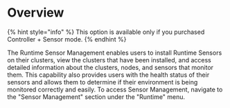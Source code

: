 # Overview

{% hint style="info" %}
This option is available only if you purchased Controller + Sensor mode.&#x20;
{% endhint %}

The Runtime Sensor Management enables users to install Runtime Sensors on their clusters, view the clusters that have been installed, and access detailed information about the clusters, nodes, and sensors that monitor them. This capability also provides users with the health status of their sensors and allows them to determine if their environment is being monitored correctly and easily. To access Sensor Management, navigate to the "Sensor Management" section under the "Runtime" menu.
